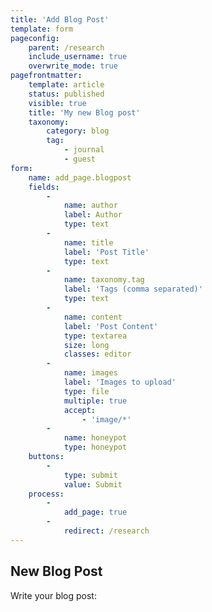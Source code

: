 ```yaml
---
title: 'Add Blog Post'
template: form
pageconfig:
    parent: /research
    include_username: true
    overwrite_mode: true
pagefrontmatter:
    template: article
    status: published
    visible: true
    title: 'My new Blog post'
    taxonomy:
        category: blog
        tag:
            - journal
            - guest
form:
    name: add_page.blogpost
    fields:
        -
            name: author
            label: Author
            type: text
        -
            name: title
            label: 'Post Title'
            type: text
        -
            name: taxonomy.tag
            label: 'Tags (comma separated)'
            type: text
        -
            name: content
            label: 'Post Content'
            type: textarea
            size: long
            classes: editor
        -
            name: images
            label: 'Images to upload'
            type: file
            multiple: true
            accept:
                - 'image/*'
        -
            name: honeypot
            type: honeypot
    buttons:
        -
            type: submit
            value: Submit
    process:
        -
            add_page: true
        -
            redirect: /research
---
```


## New Blog Post

Write your blog post: